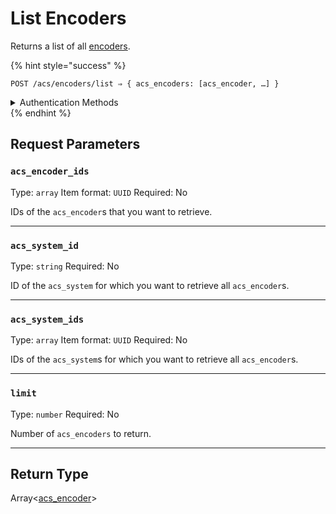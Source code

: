 # List Encoders

Returns a list of all [encoders](../../../capability-guides/access-systems/working-with-card-encoders-and-scanners/README.md).

{% hint style="success" %}
```
POST /acs/encoders/list ⇒ { acs_encoders: [acs_encoder, …] }
```

<details>

<summary>Authentication Methods</summary>

- API key
- Personal access token
  <br>Must also include the `seam-workspace` header in the request.
</details>
{% endhint %}


## Request Parameters

### `acs_encoder_ids`

Type: `array`
Item format: `UUID`
Required: No

IDs of the `acs_encoder`s that you want to retrieve.

---

### `acs_system_id`

Type: `string`
Required: No

ID of the `acs_system` for which you want to retrieve all `acs_encoder`s.

---

### `acs_system_ids`

Type: `array`
Item format: `UUID`
Required: No

IDs of the `acs_system`s for which you want to retrieve all `acs_encoder`s.

---

### `limit`

Type: `number`
Required: No

Number of `acs_encoders` to return.

---


## Return Type

Array<[acs\_encoder](./)>
